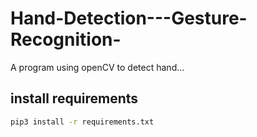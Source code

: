 # Hand-Detection---Gesture-Recognition-

A program using openCV to detect hand...
## install requirements

```bash
pip3 install -r requirements.txt
```
